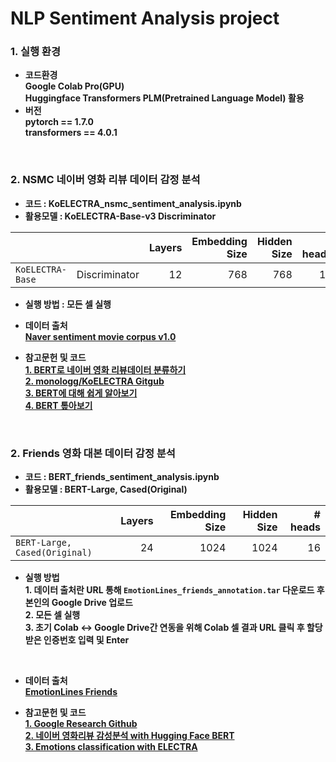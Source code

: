 # NLP Sentiment Analysis project

### 1. 실행 환경
- <b> 코드환경<br>
<t> Google Colab Pro(GPU)<br>
<t> Huggingface Transformers PLM(Pretrained Language Model) 활용
- <b>버전<br>
pytorch == 1.7.0<br>
transformers == 4.0.1<br>

<br>

### 2. NSMC 네이버 영화 리뷰 데이터 감정 분석

 - 코드 :  KoELECTRA_nsmc_sentiment_analysis.ipynb
 - 활용모델 : KoELECTRA-Base-v3 Discriminator

|                   |               | Layers | Embedding Size | Hidden Size | # heads |
| ----------------- | ------------: | -----: | -------------: | ----------: | ------: |
| `KoELECTRA-Base`  | Discriminator |     12 |            768 |         768 |      12 |


- <b>실행 방법 : 모든 셀 실행<br>


- <b>데이터 출처</b>  
<t>[Naver sentiment movie corpus v1.0](https://github.com/e9t/nsmc.git)


- <b>참고문헌 및 코드</b>    
 <t>[1. BERT로 네이버 영화 리뷰데이터 분류하기](http://yonghee.io/bert_binary_classification_naver/)<br>
 <t>[2. monologg/KoELECTRA Gitgub](https://github.com/monologg/KoELECTRA)<br>
 <t>[3. BERT에 대해 쉽게 알아보기](https://ebbnflow.tistory.com/151)<br>
 <t>[4. BERT 톺아보기](http://docs.likejazz.com/bert/)<br>
<br>


### 2. Friends 영화 대본 데이터 감정 분석

 - 코드 :  BERT_friends_sentiment_analysis.ipynb
 - 활용모델 : BERT-Large, Cased(Original)

|                                | Layers | Embedding Size | Hidden Size | # heads |
| ------------------------------ | -----: | -------------: | ----------: | ------: |
| `BERT-Large, Cased(Original)`  |     24 |           1024 |        1024 |      16 |

- <b>실행 방법</b>  
<t>1.  데이터 출처란 URL 통해 `EmotionLines_friends_annotation.tar` 다운로드 후 본인의 Google Drive 업로드<br>
<t>2.  모든 셀 실행<br>
<t>3.  초기 Colab ↔ Google Drive간 연동을 위해 Colab 셀 결과 URL 클릭 후 할당받은 인증번호 입력 및 Enter
 <br>


- <b>데이터 출처</b>  
<t>[EmotionLines Friends](http://doraemon.iis.sinica.edu.tw/emotionlines/download.html)


- <b>참고문헌 및 코드<br>
<t>[1. Google Research Github](https://github.com/google-research/bert)<br>
<t>[2. 네이버 영화리뷰 감성분석 with Hugging Face BERT](https://colab.research.google.com/drive/1tIf0Ugdqg4qT7gcxia3tL7und64Rv1dP)<br>
<t>[3. Emotions classification with ELECTRA](https://github.com/jiwonny/nlp_emotion_classification/blob/master/friends_electra.ipynb)<br>
